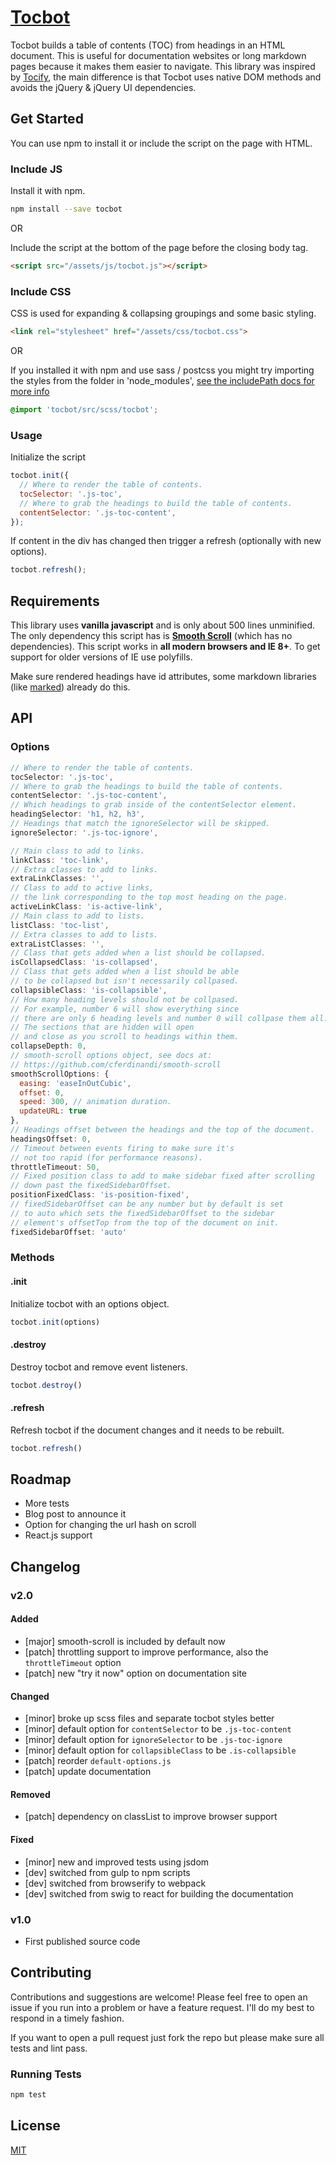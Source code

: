 <h1 class="display--none"><a href="http://tscanlin.github.io/tocbot">Tocbot</a></h1>


Tocbot builds a table of contents (TOC) from headings in an HTML document. This is useful for documentation websites or long markdown pages because it makes them easier to navigate. This library was inspired by [Tocify](http://gregfranko.com/jquery.tocify.js/), the main difference is that Tocbot uses native DOM methods and avoids the jQuery & jQuery UI dependencies.


## Get Started

You can use npm to install it or include the script on the page with HTML.


### Include JS

Install it with npm.

```sh
npm install --save tocbot
```

OR

Include the script at the bottom of the page before the closing body tag.

```html
<script src="/assets/js/tocbot.js"></script>
```


### Include CSS

CSS is used for expanding & collapsing groupings and some basic styling.

```html
<link rel="stylesheet" href="/assets/css/tocbot.css">
```

OR

If you installed it with npm and use sass / postcss you might try importing the styles from the folder in 'node_modules', [see the includePath docs for more info](https://github.com/sass/node-sass#includepaths)

```scss
@import 'tocbot/src/scss/tocbot';
```


### Usage

Initialize the script

```javascript
tocbot.init({
  // Where to render the table of contents.
  tocSelector: '.js-toc',
  // Where to grab the headings to build the table of contents.
  contentSelector: '.js-toc-content',
});
```

If content in the div has changed then trigger a refresh (optionally with new options).

```javascript
tocbot.refresh();
```


## Requirements

This library uses **vanilla javascript** and is only about 500 lines unminified. The only dependency this script has is [**Smooth Scroll**](https://github.com/cferdinandi/smooth-scroll) (which has no dependencies). This script works in **all modern browsers and IE 8+**. To get support for older versions of IE use polyfills.

Make sure rendered headings have id attributes, some markdown libraries (like [marked](https://github.com/chjj/marked)) already do this.


## API

### Options

```javascript
// Where to render the table of contents.
tocSelector: '.js-toc',
// Where to grab the headings to build the table of contents.
contentSelector: '.js-toc-content',
// Which headings to grab inside of the contentSelector element.
headingSelector: 'h1, h2, h3',
// Headings that match the ignoreSelector will be skipped.
ignoreSelector: '.js-toc-ignore',

// Main class to add to links.
linkClass: 'toc-link',
// Extra classes to add to links.
extraLinkClasses: '',
// Class to add to active links,
// the link corresponding to the top most heading on the page.
activeLinkClass: 'is-active-link',
// Main class to add to lists.
listClass: 'toc-list',
// Extra classes to add to lists.
extraListClasses: '',
// Class that gets added when a list should be collapsed.
isCollapsedClass: 'is-collapsed',
// Class that gets added when a list should be able
// to be collapsed but isn't necessarily collpased.
collapsibleClass: 'is-collapsible',
// How many heading levels should not be collpased.
// For example, number 6 will show everything since
// there are only 6 heading levels and number 0 will collpase them all.
// The sections that are hidden will open
// and close as you scroll to headings within them.
collapseDepth: 0,
// smooth-scroll options object, see docs at:
// https://github.com/cferdinandi/smooth-scroll
smoothScrollOptions: {
  easing: 'easeInOutCubic',
  offset: 0,
  speed: 300, // animation duration.
  updateURL: true
},
// Headings offset between the headings and the top of the document.
headingsOffset: 0,
// Timeout between events firing to make sure it's
// not too rapid (for performance reasons).
throttleTimeout: 50,
// Fixed position class to add to make sidebar fixed after scrolling
// down past the fixedSidebarOffset.
positionFixedClass: 'is-position-fixed',
// fixedSidebarOffset can be any number but by default is set
// to auto which sets the fixedSidebarOffset to the sidebar
// element's offsetTop from the top of the document on init.
fixedSidebarOffset: 'auto'
```


### Methods

#### .init

Initialize tocbot with an options object.

```javascript
tocbot.init(options)
```

#### .destroy

Destroy tocbot and remove event listeners.

```javascript
tocbot.destroy()
```

#### .refresh

Refresh tocbot if the document changes and it needs to be rebuilt.

```javascript
tocbot.refresh()
```


## Roadmap

- More tests
- Blog post to announce it
- Option for changing the url hash on scroll
- React.js support


## Changelog

### v2.0

#### Added
- [major] smooth-scroll is included by default now
- [patch] throttling support to improve performance, also the `throttleTimeout` option
- [patch] new "try it now" option on documentation site

#### Changed
- [minor] broke up scss files and separate tocbot styles better
- [minor] default option for `contentSelector` to be `.js-toc-content`
- [minor] default option for `ignoreSelector` to be `.js-toc-ignore`
- [minor] default option for `collapsibleClass` to be `.is-collapsible`
- [patch] reorder `default-options.js`
- [patch] update documentation

#### Removed
- [patch] dependency on classList to improve browser support

#### Fixed
- [minor] new and improved tests using jsdom
- [dev] switched from gulp to npm scripts
- [dev] switched from browserify to webpack
- [dev] switched from swig to react for building the documentation

### v1.0
- First published source code


## Contributing

Contributions and suggestions are welcome! Please feel free to open an issue if you run into a problem or have a feature request. I'll do my best to respond in a timely fashion.

If you want to open a pull request just fork the repo but please make sure all tests and lint pass.


### Running Tests

```bash
npm test
```


## License

[MIT]('http://opensource.org/licenses/MIT')
